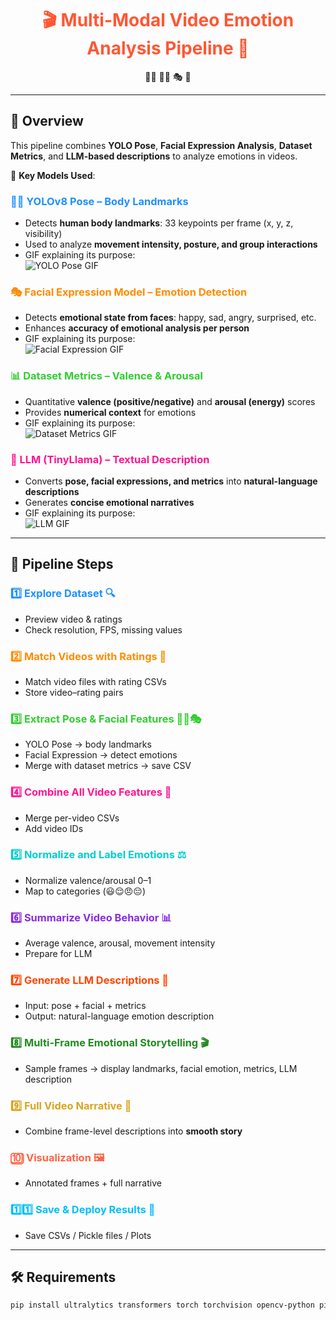 <h1 align="center" style="color:#FF5733;">🎬 Multi-Modal Video Emotion Analysis Pipeline 🧩</h1>

<p align="center">
🧍‍♂️ 👩‍🦰 🎭 🤖
</p>

---

## 🌈 Overview

This pipeline combines **YOLO Pose**, **Facial Expression Analysis**, **Dataset Metrics**, and **LLM-based descriptions** to analyze emotions in videos.

🧩 **Key Models Used**:

### <span style="color:#1E90FF;">🧍‍♂️ YOLOv8 Pose – Body Landmarks</span>
- Detects **human body landmarks**: 33 keypoints per frame (x, y, z, visibility)
- Used to analyze **movement intensity, posture, and group interactions**
- GIF explaining its purpose:  
![YOLO Pose GIF](https://media.giphy.com/media/l3vR85PnGsBwu1PFK/giphy.gif)

### <span style="color:#FF8C00;">🎭 Facial Expression Model – Emotion Detection</span>
- Detects **emotional state from faces**: happy, sad, angry, surprised, etc.
- Enhances **accuracy of emotional analysis per person**
- GIF explaining its purpose:  
![Facial Expression GIF](https://media.giphy.com/media/xT1R9ONVt14nQ1pBBS/giphy.gif)

### <span style="color:#32CD32;">📊 Dataset Metrics – Valence & Arousal</span>
- Quantitative **valence (positive/negative)** and **arousal (energy)** scores
- Provides **numerical context** for emotions
- GIF explaining its purpose:  
![Dataset Metrics GIF](https://media.giphy.com/media/26xBv6n8shPfjDXhO/giphy.gif)

### <span style="color:#FF1493;">🤖 LLM (TinyLlama) – Textual Description</span>
- Converts **pose, facial expressions, and metrics** into **natural-language descriptions**
- Generates **concise emotional narratives**
- GIF explaining its purpose:  
![LLM GIF](https://media.giphy.com/media/3oEjI6SIIHBdRxXI40/giphy.gif)

---

## 📌 Pipeline Steps

### <span style="color:#1E90FF;">1️⃣ Explore Dataset 🔍</span>
- Preview video & ratings  
- Check resolution, FPS, missing values

### <span style="color:#FF8C00;">2️⃣ Match Videos with Ratings 🔗</span>
- Match video files with rating CSVs  
- Store video–rating pairs

### <span style="color:#32CD32;">3️⃣ Extract Pose & Facial Features 🧍‍♂️🎭</span>
- YOLO Pose → body landmarks  
- Facial Expression → detect emotions  
- Merge with dataset metrics → save CSV

### <span style="color:#FF1493;">4️⃣ Combine All Video Features 🔄</span>
- Merge per-video CSVs  
- Add video IDs

### <span style="color:#00CED1;">5️⃣ Normalize and Label Emotions ⚖️</span>
- Normalize valence/arousal 0–1  
- Map to categories (😃😌😠😔)

### <span style="color:#8A2BE2;">6️⃣ Summarize Video Behavior 📊</span>
- Average valence, arousal, movement intensity  
- Prepare for LLM

### <span style="color:#FF4500;">7️⃣ Generate LLM Descriptions 📝</span>
- Input: pose + facial + metrics  
- Output: natural-language emotion description

### <span style="color:#228B22;">8️⃣ Multi-Frame Emotional Storytelling 🎬</span>
- Sample frames → display landmarks, facial emotion, metrics, LLM description

### <span style="color:#DAA520;">9️⃣ Full Video Narrative 🧩</span>
- Combine frame-level descriptions into **smooth story**  

### <span style="color:#FF6347;">🔟 Visualization 🖼️</span>
- Annotated frames + full narrative

### <span style="color:#00BFFF;">1️⃣1️⃣ Save & Deploy Results 💾</span>
- Save CSVs / Pickle files / Plots

---

## 🛠️ Requirements

```bash
pip install ultralytics transformers torch torchvision opencv-python pillow pandas numpy matplotlib
